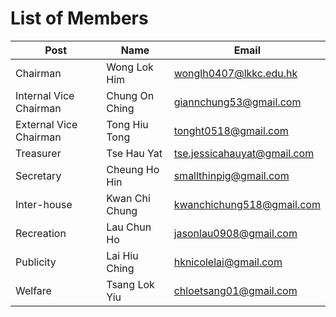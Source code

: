 # List of Members
Post | Name | Email
-----|------|------
Chairman | Wong Lok Him | wonglh0407@lkkc.edu.hk
Internal Vice Chairman | Chung On Ching | giannchung53@gmail.com
External Vice Chairman | Tong Hiu Tong | tonght0518@gmail.com
Treasurer | Tse Hau Yat | tse.jessicahauyat@gmail.com
Secretary | Cheung Ho Hin | smallthinpig@gmail.com
Inter-house | Kwan Chi Chung | kwanchichung518@gmail.com
Recreation | Lau Chun Ho | jasonlau0908@gmail.com
Publicity | Lai Hiu Ching | hknicolelai@gmail.com
Welfare | Tsang Lok Yiu | chloetsang01@gmail.com
